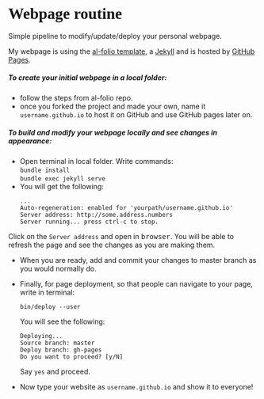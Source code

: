 ## <span style="font-family:fantasy; font-size:1.5em;">Webpage routine</span>
Simple pipeline to modify/update/deploy your personal webpage.

My webpage is using the [al-folio template](https://github.com/alshedivat/al-folio), a [Jekyll](https://jekyllrb.com/) and is hosted by [GitHub Pages](https://pages.github.com/).

##### To create your initial webpage in a local folder:
- follow the steps from al-folio repo.
- once you forked the project and made your own, name it `username.github.io` to host it on GitHub and use GitHub pages later on.

##### To build and modify your webpage locally and see changes in appearance:
* Open terminal in local folder. Write commands: <br>
  `bundle install`<br>
  `bundle exec jekyll serve`
* You will get the following:
  ```
  ...
  Auto-regeneration: enabled for 'yourpath/username.github.io'
  Server address: http://some.address.numbers
  Server running... press ctrl-c to stop.
  ```

 Click on the `Server address` and open in <span style="font-family:monospace; font-size:1em;">browser</span>. You will be able to refresh the page and see the changes as you are making them.
* When you are ready, add and commit your changes to master branch as you would normally do.
* Finally, for page deployment, so that people can navigate to your page, write in terminal:

    `bin/deploy --user`

  You will see the following:
    ```
    Deploying...
  Source branch: master
  Deploy branch: gh-pages
  Do you want to proceed? [y/N]
    ```
    Say  `yes` and proceed.
* Now type your website as `username.github.io` and show it to everyone!

<!-- >hello

  <span style="color:red">cardinals</span>


  <span style="font-family:Papyrus; font-size:4em;">LOVE!</span> -->
